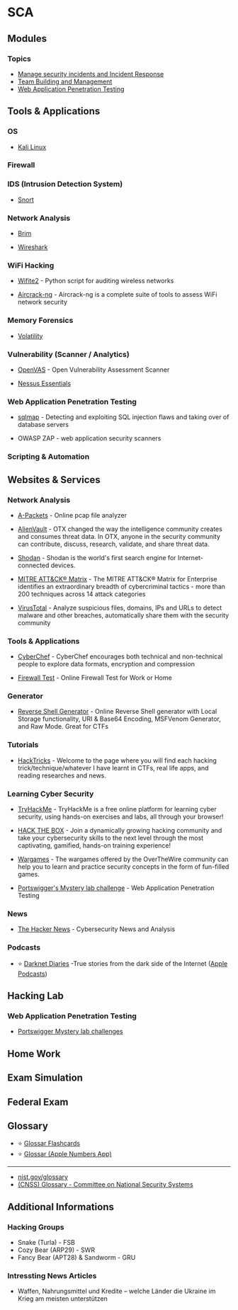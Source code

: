 # SCA

## Modules


### Topics

* [Manage security incidents and Incident Response](Topics/Manage%20security%20incidents%20and%20Incident%20Response/README.md)
* [Team Building and Management](Topics/Team%20Building%20and%20Management/README.md)
* [Web Application Penetration Testing](Topics/Web%20Application%20Penetration%20Testing/README.md)




## Tools & Applications


### OS
* [Kali Linux](Tools/Kali%20Linux/README.md)


### Firewall



### IDS (Intrusion Detection System)


* [Snort](Tools/Snort/README.md) 


### Network Analysis
* [Brim](Tools/Brim/README.md)

* [Wireshark](Tools/Wireshark/README.md)

### WiFi Hacking



* [Wifite2](Tools/Wifite2/README.md) - Python script for auditing wireless networks

* [Aircrack-ng](Tools/Aircrack-ng/README.md) - Aircrack-ng is a complete suite of tools to assess WiFi network security

### Memory Forensics

* [Volatility](Tools/Volatility/README.md)

### Vulnerability (Scanner / Analytics)


* [OpenVAS](Tools/OpenVAS/README.md) - Open Vulnerability Assessment Scanner

* [Nessus Essentials](Tools/Nessus%20Essentials/README.md)

### Web Application Penetration Testing

* [sqlmap](Tools/sqlmap/README.md) - Detecting and exploiting SQL injection flaws and taking over of database servers

* OWASP ZAP - web application security scanners

### Scripting & Automation

## Websites & Services


### Network Analysis

* [A-Packets](https://apackets.com) - Online pcap file analyzer

* [AlienVault](https://otx.alienvault.com) - OTX changed the way the intelligence community creates and consumes threat data. In OTX, anyone in the security community can contribute, discuss, research, validate, and share threat data. 

* [Shodan](https://www.shodan.io) - Shodan is the world's first search engine for Internet-connected devices.

* [MITRE ATT&CK® Matrix](https://attack.mitre.org/matrices/enterprise/) - The MITRE ATT&CK® Matrix for Enterprise identifies an extraordinary breadth of cybercriminal tactics - more than 200 techniques across 14 attack categories

* [VirusTotal](https://www.virustotal.com/) - Analyze suspicious files, domains, IPs and URLs to detect malware and other breaches, automatically share them with the security community

### Tools & Applications

* [CyberChef](https://gchq.github.io/CyberChef/) - CyberChef encourages both technical and non-technical people to explore data formats, encryption and compression

* [Firewall Test](https://hackertarget.com/firewall-test/) - Online Firewall Test for Work or Home

### Generator

* [Reverse Shell Generator](https://www.revshells.com) - Online Reverse Shell generator with Local Storage functionality, URI & Base64 Encoding, MSFVenom Generator, and Raw Mode. Great for CTFs

### Tutorials

* [HackTricks](https://book.hacktricks.xyz) - Welcome to the page where you will find each hacking trick/technique/whatever I have learnt in CTFs, real life apps, and reading researches and news.

### Learning Cyber Security

* [TryHackMe](https://tryhackme.com) - TryHackMe is a free online platform for learning cyber security, using hands-on exercises and labs, all through your browser!

* [HACK THE BOX](https://www.hackthebox.com) - Join a dynamically growing hacking community and take your cybersecurity skills to the next level through the most captivating, gamified, hands-on training experience!

* [Wargames](https://overthewire.org/wargames/) - The wargames offered by the OverTheWire community can help you to learn and practice security concepts in the form of fun-filled games.

* [Portswigger's Mystery lab challenge](https://portswigger.net/web-security/all-labs) - Web Application Penetration Testing



### News

*  [The Hacker News](https://thehackernews.com) -  Cybersecurity News and Analysis

### Podcasts

*  ⭐️ [Darknet Diaries](https://darknetdiaries.com) -True stories from the dark side of the Internet ([Apple Podcasts](https://podcasts.apple.com/ch/podcast/darknet-diaries/id1296350485))



## Hacking Lab

### Web Application Penetration Testing

* [Portswigger Mystery lab challenges](HackingLab/Portswigger%20Mystery%20lab%20challenge/Portswigger%20Mystery%20lab%20challenge.md) 


## Home Work



## Exam Simulation


## Federal Exam




## Glossary

* ⭐️ [Glossar Flashcards](https://app.studysmarter.de/studysets/9003877?ref=VfFctwQooo0boGPvpYEQ1vMTRDhZpXL5)
* ⭐️ [Glossar (Apple Numbers App)](assets/Glossar.numbers)
 ------
* [nist.gov/glossary](https://csrc.nist.gov/glossary)
* [(CNSS) Glossary - Committee on National Security Systems](assets/CNSSI_4009.pdf)

## Additional Informations

### Hacking Groups

* Snake (Turla) - FSB
* Cozy Bear (ARP29) - SWR
* Fancy Bear (APT28) & Sandworm - GRU

### Intressting News Articles
* Waffen, Nahrungsmittel und Kredite – welche Länder die Ukraine im Krieg am meisten unterstützen